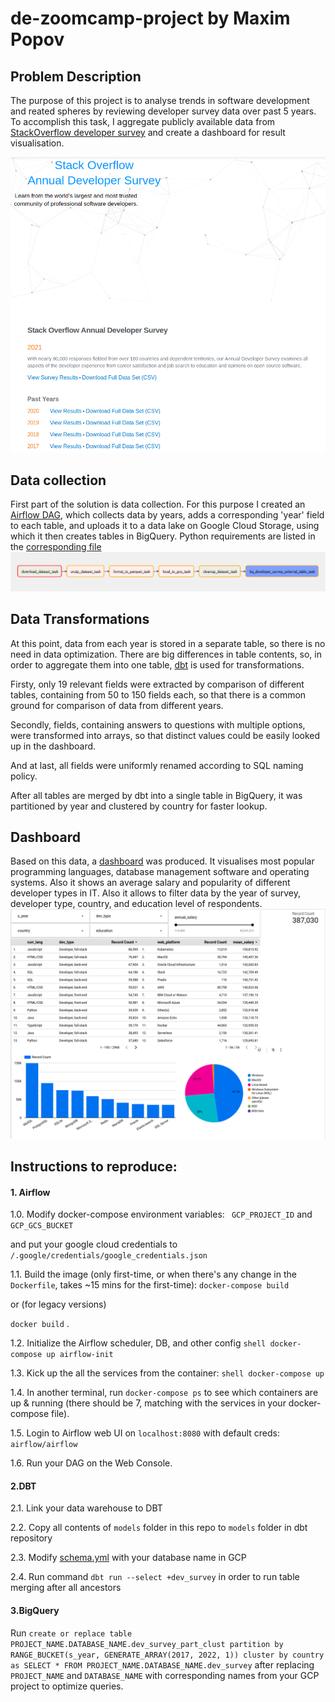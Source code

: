# de-zoomcamp-project by Maxim Popov

## Problem Description
The purpose of this project is to analyse trends in software development and reated spheres by reviewing developer survey data over past 5 years.
To accomplish this task, I aggregate publicly available data from [StackOverflow developer survey](https://insights.stackoverflow.com/survey) and create a dashboard for result visualisation.

![developer survey](images/dev_survey.png)
## Data collection
First part of the solution is data collection. For this purpose I created an [Airflow DAG](airflow/dags/stackoverflow_to_bq_dag.py), which collects data by years, adds a corresponding 'year' field to each table, and uploads it to a data lake on Google Cloud Storage, using which it then creates tables in BigQuery. Python requirements are listed in the [corresponding file](airflow/requirements.txt)
![Airflow DAG](images/DAG.png)
## Data Transformations
At this point, data from each year is stored in a separate table, so there is no need in data optimization. There are big differences in table contents, so, in order to aggregate them into one table, [dbt](dbt/models/core/dev_survey.sql) is used for transformations. 

Firsty, only 19 relevant fields were extracted by comparison of different tables, containing from 50 to 150 fields each, so that there is a common ground for comparison of data from different years. 

Secondly, fields, containing answers to questions with multiple options, were transformed into arrays, so that distinct values could be easily looked up in the dashboard.

And at last, all fields were uniformly renamed according to SQL naming policy.

After all tables are merged by dbt into a single table in BigQuery, it was partitioned by year and clustered by country for faster lookup.

## Dashboard
Based on this data, a [dashboard](https://datastudio.google.com/reporting/13dd9b1e-d818-4551-afa9-803136d4a070) was produced. It visualises most popular programming languages, database management software and operating systems. Also it shows an average salary and popularity of different developer types in IT. Also it allows to filter data by the year of survey, developer type, country, and education level of respondents.
![Dashboard Screenshot](images/dashboard.png)

## Instructions to reproduce:
#### 1. Airflow
 
  1.0. Modify docker-compose environment variables: 
   ``` GCP_PROJECT_ID``` and ```GCP_GCS_BUCKET```
    
   and put your google cloud credentials to
   ``` /.google/credentials/google_credentials.json```

  1.1. Build the image (only first-time, or when there's any change in the `Dockerfile`, takes ~15 mins for the first-time):
     ```
   docker-compose build
     ```
   
or (for legacy versions)
   

```docker build``` .


 1.2. Initialize the Airflow scheduler, DB, and other config
    ```shell
    docker-compose up airflow-init
    ```

 1.3. Kick up the all the services from the container:
    ```shell
    docker-compose up
    ```

 1.4. In another terminal, run `docker-compose ps` to see which containers are up & running (there should be 7, matching with the services in your docker-compose file).

 1.5. Login to Airflow web UI on `localhost:8080` with default creds: `airflow/airflow`

 1.6. Run your DAG on the Web Console.
   
#### 2.DBT

2.1. Link your data warehouse to DBT

2.2. Copy all contents of `models` folder in this repo to `models` folder in dbt repository

2.3. Modify [schema.yml](dbt/models/staging/schema.yml) with your database name in GCP

2.4. Run command `dbt run --select +dev_survey` in order to run table merging after all ancestors

#### 3.BigQuery
Run ```create or replace table PROJECT_NAME.DATABASE_NAME.dev_survey_part_clust partition by RANGE_BUCKET(s_year, GENERATE_ARRAY(2017, 2022, 1)) cluster by country as SELECT * FROM PROJECT_NAME.DATABASE_NAME.dev_survey``` after replacing `PROJECT_NAME` and `DATABASE_NAME` with corresponding names from your GCP project to optimize queries.
